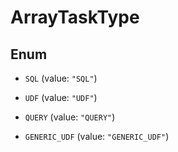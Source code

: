 

# ArrayTaskType

## Enum


* `SQL` (value: `"SQL"`)

* `UDF` (value: `"UDF"`)

* `QUERY` (value: `"QUERY"`)

* `GENERIC_UDF` (value: `"GENERIC_UDF"`)



